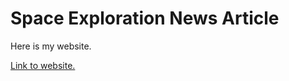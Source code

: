 # Space Exploration News Article

Here is my website.

[Link to website.](https://najerachris.github.io/lab-2-fall-2023/)
